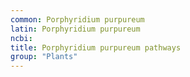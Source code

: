 ```yaml
---
common: Porphyridium purpureum
latin: Porphyridium purpureum
ncbi: 
title: Porphyridium purpureum pathways
group: "Plants"
---
```

